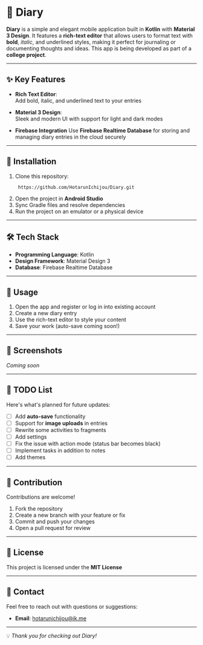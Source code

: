 # 📖 Diary  

**Diary** is a simple and elegant mobile application built in **Kotlin** with **Material 3 Design**. It features a **rich-text editor** that allows users to format text with **bold**, *italic*, and underlined styles, making it perfect for journaling or documenting thoughts and ideas. This app is being developed as part of a **college project**.  

---

## ✨ Key Features  
- **Rich Text Editor**:  
  Add bold, italic, and underlined text to your entries 

- **Material 3 Design**:  
  Sleek and modern UI with support for light and dark modes

- **Firebase Integration**
  Use **Firebase Realtime Database** for storing and managing diary entries in the cloud securely
  

---

## 📲 Installation  
1. Clone this repository:
   ```bash
    https://github.com/HotarunIchijou/Diary.git
   ```
3. Open the project in **Android Studio**
4. Sync Gradle files and resolve dependencies  
5. Run the project on an emulator or a physical device 

---

## 🛠️ Tech Stack  
- **Programming Language**: Kotlin  
- **Design Framework**: Material Design 3
- **Database**: Firebase Realtime Database 

---

## 🚀 Usage  
1. Open the app and register or log in into existing account
2. Create a new diary entry
3. Use the rich-text editor to style your content 
4. Save your work (auto-save coming soon!)  

---

## 🎨 Screenshots  
_Coming soon_

---

## 📝 TODO List  
Here's what's planned for future updates:  
- [ ] Add **auto-save** functionality  
- [ ] Support for **image uploads** in entries
- [ ] Rewrite some activities to fragments
- [ ] Add settings
- [ ] Fix the issue with action mode (status bar becomes black)
- [ ] Implement tasks in addition to notes
- [ ] Add themes

---

## 🤝 Contribution  
Contributions are welcome!  
1. Fork the repository  
2. Create a new branch with your feature or fix  
3. Commit and push your changes  
4. Open a pull request for review  

---

## 📄 License  
This project is licensed under the **MIT License**  

---

## 📧 Contact  
Feel free to reach out with questions or suggestions:  
- **Email**: hotarunichijou@ik.me 

---  

💡 *Thank you for checking out Diary!*  
